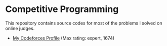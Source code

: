 # Competitive Programming

This repository contains source codes for most of the problems I solved on online judges. 

* <a href="http://codeforces.com/profile/_AymanSalah" target="_blank">My Codeforces Profile</a> (Max rating: expert, 1674)
              
